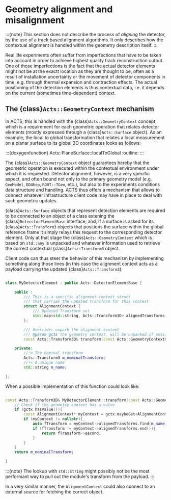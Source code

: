 # Geometry alignment and misalignment

:::{note}
This section does not describe the process of *aligning* the detector, by the use of a track based alignment algorithms. It only describes how the contextual alignment is handled within the geometry description itself.
:::

Real life experiments often suffer from imperfections that have to be taken into account in order to achieve highest quality track reconstruction output. One of those imperfections is the fact that the actual detector elements might not be at the exactt location as they are thought to be, often as a result of installation uncertainty or the movement of detector components in time, e.g. through thermal expansion and contraction effects. The actual positioning of the detection elements is thus contextual data, i.e. it depends on the current (sometimes time-dependent) context.

## The {class}`Acts::GeometryContext` mechanism

In ACTS, this is handled with the {class}`Acts::GeometryContext` concept, which is a requirement for each geometric operation that relates detector elements (mostly expressed through a {class}`Acts::Surface` object).
As an example, the local to global transformation that relates a local measurement on a planar surface to its global 3D coordinates looks as follows:

:::{doxygenfunction} Acts::PlaneSurface::localToGlobal
:outline:
:::

The {class}`Acts::GeometryContext` object guarantees hereby that the geometric operation is executed within the contextual environment under which it is requested. Detector alignment, however, is a very specific aspect, and often bound not only to the primary geometry model (e.g. `GeoModel`, `DD4hep`, `ROOT::TGeo`, etc.), but also to the experiments conditions data structure and handling. ACTS thus offers a mechanism that allows to connect whatever infrastructure client code may have in place to deal with such geometric updates.

{class}`Acts::Surface` objects that represent detection elements are required to be connected to an object of a class extening the {class}`DetecctorElementBase` interface, and, if a surface is asked for its {class}`Acts::Transform3` objects that positions the surface within the global reference frame it simply relays this request to the corresponding detector element. Only at that stage the {class}`Acts::GeometryContext` which is based on `std::any` is unpacked and whatever information used to retrieve the correct contextual {class}`Acts::Transform3` object.

Client code can thus steer the behavior of this mechanism by implementing something along those lines (in this case the alignment context acts as a payload carrying the updated {class}`Acts::Transform3`):

```c++

class MyDetectorElement : public Acts::DetectorElementBase {

    public :
        /// This is a specific alignment context struct
        /// that carries the updated transform for this context
        struct AlignmentContext {
            /// Updated Transform set
            std::map<std::string, Acts::Transform3D> alignedTransforms;
        };

        /// Override: unpack the alignment context
        /// @param gctx the geometry context, will be unpacked if possible
        const Acts::Transform3D& transform(const Acts::GeometryContext& gctx) const override;

    private:
        //!< The nominal transform
        Acts::Transform3 m_nominalTransform;
        //!< A unique name
        std::string m_name;

};
```

When a possible implementation of this function could look like:

```c++

const Acts::Transform3D& MyDetectorElement::transform(const Acts::GeometryContext& gctx) const {
    // Check if the geometry context has a value
    if (gctx.hasValue()){
        const AlignmentContext* myContext = gctx.maybeGet<AlignmentContext>();
        if (myContext != nullptr){
            auto fTransform = myContext->alignedTransforms.find(m_name);
            if (fTransform != myContext->alignedTransforms.end()){
                return fTransform->second;
            }
        }
    }
    return m_nominalTransform;

}
```

:::{note}
The lookup with `std::string` might possibly not be the most performant way to pull out the module's transform from the payload.
:::

In a very similar manner, the `AlignmentContext` could also connect to an external source for fetching the correct object.
